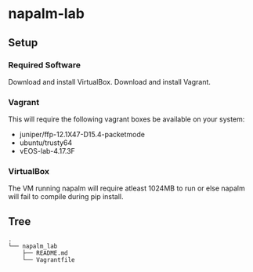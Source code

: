 # napalm-lab

## Setup ##

### Required Software ###
Download and install VirtualBox.
Download and install Vagrant.

### Vagrant ###
This will require the following vagrant boxes be available on your system:
- juniper/ffp-12.1X47-D15.4-packetmode
- ubuntu/trusty64
- vEOS-lab-4.17.3F

### VirtualBox ###
The VM running napalm will require atleast 1024MB to run or else napalm will fail to compile during pip install.

## Tree ##
	.
	└── napalm_lab
		├── README.md
		└── Vagrantfile
	   